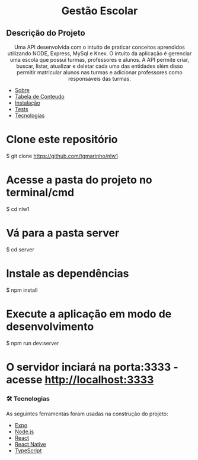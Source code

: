 <h1 align="center">Gestão Escolar</h1>

## Descrição do Projeto
<p align="center">Uma API desenvolvida com o intuito de praticar conceitos aprendidos utilizando NODE, Express, MySql e Knex. O intuito da aplicação é gerenciar uma escola que possui turmas, professores e alunos. A API permite criar, buscar, listar, atualizar e deletar cada uma das entidades slém disso permitir matricular alunos nas turmas e adicionar professores como responsáveis das turmas.</p>

<!--ts-->
   * [Sobre](#Sobre)
   * [Tabela de Conteudo](#tabela-de-conteudo)
   * [Instalação](#instalacao)
   * [Tests](#testes)
   * [Tecnologias](#tecnologias)
<!--te-->

# Clone este repositório
$ git clone <https://github.com/tgmarinho/nlw1>

# Acesse a pasta do projeto no terminal/cmd
$ cd nlw1

# Vá para a pasta server
$ cd server

# Instale as dependências
$ npm install

# Execute a aplicação em modo de desenvolvimento
$ npm run dev:server

# O servidor inciará na porta:3333 - acesse <http://localhost:3333> 

### 🛠 Tecnologias

As seguintes ferramentas foram usadas na construção do projeto:

- [Expo](https://expo.io/)
- [Node.js](https://nodejs.org/en/)
- [React](https://pt-br.reactjs.org/)
- [React Native](https://reactnative.dev/)
- [TypeScript](https://www.typescriptlang.org/)
